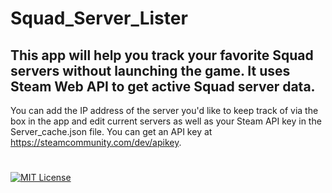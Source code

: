 # Squad_Server_Lister
## This app will help you track your favorite Squad servers without launching the game. It uses Steam Web API to get active Squad server data.
You can add the IP address of the server you'd like to keep track of via the box in the app and edit current servers as well as your Steam API key in the Server_cache.json file. You can get an API key at https://steamcommunity.com/dev/apikey.

#
[![MIT License](https://img.shields.io/badge/License-MIT-green.svg)](https://choosealicense.com/licenses/mit/)
